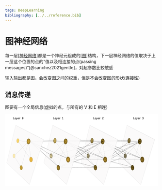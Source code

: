 ```yaml
---
tags: DeepLearning
bibliography: [../../reference.bib]
---
```


# 图神经网络

每一层[[神经网络]]都是一个神经元组成的[[图]]结构，下一层神经网络的值取决于上一层这个位置的点的“值以及相连接的点(passing messages)”[@sanchez2021gentle]，对超参数比较敏感

输入输出都是图，会改变图之间的权重，但是不会改变图的形状(连接性)

## 消息传递

图要有一个全局信息(虚拟的点，与所有的 V 和 E 相连)

![GNN](../../../attachments/GNN.png)

[//begin]: # "Autogenerated link references for markdown compatibility"
[神经网络]: 神经网络.md "神经网络"
[图]: ../../algorithm/data_structure/图.md "图"
[//end]: # "Autogenerated link references"
